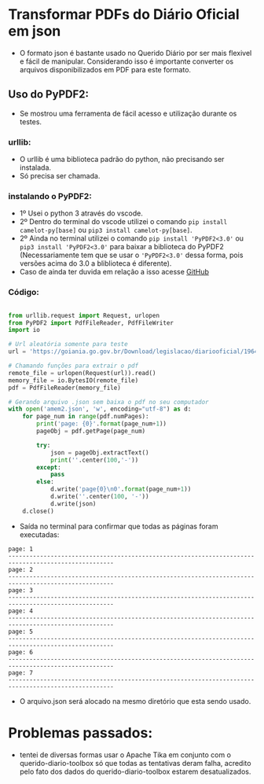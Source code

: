 # Transformar PDFs do Diário Oficial em json

- O formato json é bastante usado no Querido Diário por ser mais flexivel e fácil de manipular. Considerando isso é importante converter os arquivos disponibilizados em PDF para este formato.

## Uso do PyPDF2:

- Se mostrou uma ferramenta de fácil acesso e utilização durante os testes.

### urllib:

- O urllib é uma biblioteca padrão do python, não precisando ser instalada.
- Só precisa ser chamada.

### instalando o PyPDF2:

- 1º Usei o python 3 através do vscode.
- 2º Dentro do terminal do vscode utilizei o comando `pip install camelot-py[base]` ou `pip3 install camelot-py[base]`.
- 2º Ainda no terminal utilizei o comando `pip install 'PyPDF2<3.0'` ou `pip3 install 'PyPDF2<3.0'` para baixar a biblioteca do PyPDF2 (Necessariamente tem que se usar o `'PyPDF2<3.0'` dessa forma, pois versões acima do 3.0 a bliblioteca é diferente).
- Caso de ainda ter duvida em relação a isso acesse [GitHub](https://github.com/camelot-dev/camelot/issues/339)


### __Código:__

```python

from urllib.request import Request, urlopen
from PyPDF2 import PdfFileReader, PdfFileWriter
import io

# Url aleatória somente para teste
url = 'https://goiania.go.gov.br/Download/legislacao/diariooficial/1964/do_19641231_000000080.pdf'

# Chamando funções para extrair o pdf
remote_file = urlopen(Request(url)).read()
memory_file = io.BytesIO(remote_file)
pdf = PdfFileReader(memory_file)

# Gerando arquivo .json sem baixa o pdf no seu computador
with open('amem2.json', 'w', encoding="utf-8") as d:
    for page_num in range(pdf.numPages):
        print('page: {0}'.format(page_num+1))
        pageObj = pdf.getPage(page_num)

        try:
            json = pageObj.extractText()
            print(''.center(100,'-'))
        except:
            pass
        else:
            d.write('page{0}\n0'.format(page_num+1))
            d.write(''.center(100, '-'))
            d.write(json)
    d.close()

```

- Saída no terminal para confirmar que todas as páginas foram executadas:

```
page: 1
----------------------------------------------------------------------------------------------------
page: 2
----------------------------------------------------------------------------------------------------
page: 3
----------------------------------------------------------------------------------------------------
page: 4
----------------------------------------------------------------------------------------------------
page: 5
----------------------------------------------------------------------------------------------------
page: 6
----------------------------------------------------------------------------------------------------
page: 7
----------------------------------------------------------------------------------------------------

```

- O arquivo.json será alocado na mesmo diretório que esta sendo usado.


# Problemas passados:

- tentei de diversas formas usar o Apache Tika em conjunto com o querido-diario-toolbox só que todas as tentativas deram falha,
acredito pelo fato dos dados do querido-diario-toolbox estarem desatualizados.